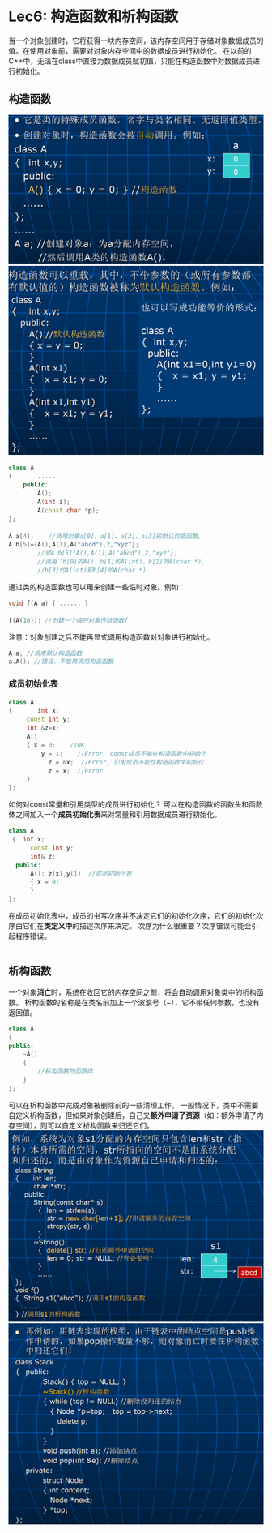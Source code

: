 # Lec6: 构造函数和析构函数
当一个对象创建时，它将获得一块内存空间，该内存空间用于存储对象数据成员的值。在使用对象前，需要对对象内存空间中的数据成员进行初始化。
在以前的C++中，无法在class中直接为数据成员赋初值，只能在构造函数中对数据成员进行初始化。
## 构造函数
![1757918099054](image/lec6/1757918099054.png)
![1757918192666](image/lec6/1757918192666.png)
```cpp
class A
{		......
	public:
		A();
		A(int i);
		A(const char *p);
};

A a[4];    //调用对象a[0]、a[1]、a[2]、a[3]的默认构造函数。
A b[5]={A(),A(1),A("abcd"),2,"xyz"}; 
		//或A b[5]{A(),A(1),A("abcd"),2,"xyz"}; 
		//调用：b[0]的A()、b[1]的A(int)、b[2]的A(char *)、
		//b[3]的A(int)和b[4]的A(char *)
```
通过类的构造函数也可以用来创建一些临时对象。例如：
```cpp
void f(A a) { ...... }

f(A(10)); //创建一个临时对象传给函数f
```
注意：对象创建之后不能再显式调用构造函数对对象进行初始化。
```cpp
A a; //调用默认构造函数
a.A(); //错误，不能再调用构造函数
```

### 成员初始化表
```cpp
class A 
{		int x;
     const int y;
     int &z=x;
     A()
     { x = 0;    //OK
	     y = 1;    //Error, const成员不能在构造函数中初始化
		   z = &x;  //Error, 引用成员不能在构造函数中初始化
		   z = x;  //Error
     }
};
```
如何对const常量和引用类型的成员进行初始化？
可以在构造函数的函数头和函数体之间加入一个**成员初始化表**来对常量和引用数据成员进行初始化。
```cpp
class A
 {  int x;
	  const int y;
	  int& z;
  public:
	  A(): z(x),y(1)  //成员初始化表
	  { x = 0;
	  }
};
```
在成员初始化表中，成员的书写次序并不决定它们的初始化次序，它们的初始化次序由它们在**类定义中**的描述次序来决定。
次序为什么很重要？次序错误可能会引起程序错误。
```cpp

```
## 析构函数
一个对象**消亡**时，系统在收回它的内存空间之前，将会自动调用对象类中的析构函数。
析构函数的名称是在类名前加上一个波浪号（~），它不带任何参数，也没有返回值。
```cpp
class A
{
public:
	~A()
	{
		//析构函数的函数体
	}
};
```
可以在析构函数中完成对象被删除前的一些清理工作。
一般情况下，类中不需要自定义析构函数，但如果对象创建后，自己又**额外申请了资源**（如：额外申请了内存空间），则可以自定义析构函数来归还它们。
![1757919188201](image/lec6/1757919188201.png)
![1757919643428](image/lec6/1757919643428.png)

